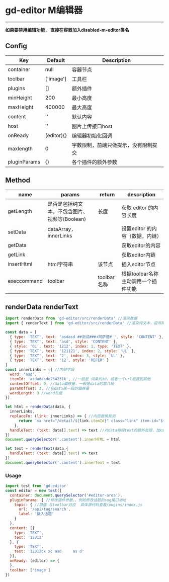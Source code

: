 <!--
 * @Description: In User Settings Edit
 * @Author: your name
 * @Date: 2019-07-01 19:52:05
 * @LastEditTime: 2019-08-15 15:16:31
 * @LastEditors: Please set LastEditors
 -->
# gd-editor  M编辑器

---

**如果要禁用编辑功能， 直接在容器加入disabled-m-editor类名**

## Config

| Key                | Default            | Description                                                           |
| ------------------ | ------------------ | --------------------------------------------------------------------- |
| container |   null   |  容器节点  |
| toolbar |   ['image']   | 工具栏    |
| plugins |   []   |  额外插件  |
| minHeight |   200   |  最小高度  |
| maxHeight |   400000   |  最大高度  |
| content |   ''   |  默认内容  |
| host | ''   |  图片上传接口host  |
| onReady |  (editor){}   | 编辑器初始化回调   |
| maxlength | 0 | 字数限制，前端只做提示，没有限制提交 |
| pluginParams| {} |  各个插件的额外参数 | 

## Method

| name     | params | return | description        |
| -------- | ------ | ------ | ------------------ |
| getLength |  是否是包括纯文本，不包含图片、视频等(Boolean)   | 长度     | 获取 editor 的内容长度 |
| setData |   dataArray，innerLinks  |       | 设置editor 的内容（数据，内链） |
| getData |     |    | 获取editor的内容  |    
| getLink |     |    | 获取editor内链            |    
| insertHtml |  html字符串  |  该节点  | 插入editor节点 | 
| execcommand | toolbar |    toolbar名称   |   根据toolbar名称主动调用一个插件功能      |

## renderData  renderText

```javascript
import renderData from 'gd-editor/src/renderData' //渲染数据
import { renderText } from 'gd-editor/src/renderData' //渲染纯文本，逗号隔开。不渲染H1,H2,图片等非文本

const data = [
  { type: 'TEXT', text: 'asdasd ##测试###⬇️阿萨德# ', style: 'CONTENT' },
  { type: 'TEXT', text: 'asd', style: 'CONTENT' },
  { style: 'OL', text: '1212', index: 1, type: 'TEXT' },
  { type: 'TEXT', text: '121121', index: 2, style: 'UL' },
  { type: 'TEXT', text: '2', index: 3, style: 'UL' },
  { type: 'TEXT', text: '12', style: 'REFER' }
]
const innerLinks = [{ //内链字段
  word: 'asd',
  itemId: 'asdadasde234231k', //一般是 词条的id，或者一个url链接到其他
  contentOffset: 0, //data偏移量，一般是data的第几段
  paramOffset: 3, //在data某一段的偏移量
  wordLength: 3 //word长度
}]

let html = renderData(data, {
  innerLinks,
  replaceFn: (link: innerLinks) => { //内链替换规则
      return `<a href="/detail/${link.itemId}" class="link" item-id="${link.itemId}">${link.word}</a>`
    },
  handleText: (text: data[].text) => text //对data每段text的额外处理，加xss等可以在这里进行
})
document.querySelector('.content').innerHTML = html

let text = renderText(data,{
  handleText: (text: data[].text) => text
})
document.querySelector('.content').innerText = text

```


### Usage

```javascript
import test from 'gd-editor'
const editor = new test({
  container: document.querySelector('#editor-area'),
  pluginParams: { //修改插件参数，，例如修改话题的sug接口地址
    topic: { //键值 与toolbar对应  具体源代码查看/pugins/index.js
      url: '/api/tag/search',
      label: '插入话题'
    }
  },
  content: [{
    type: 'TEXT',
    text: '12312'
  }, {
    type: 'TEXT',
    text: '12312cx xc asd     as d'
  }],
  onReady: (editor) => {
  },
  toolbar: ['image']
})
```
